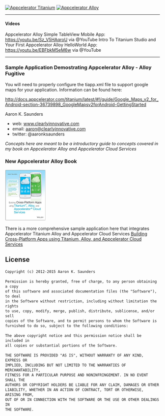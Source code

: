 [![Appcelerator Titanium](http://www-static.appcelerator.com/badges/titanium-git-badge-sq.png)](http://appcelerator.com/titanium/) [![Appcelerator Alloy](http://www-static.appcelerator.com/badges/alloy-git-badge-sq.png)](http://appcelerator.com/alloy/)
____
#### Videos
Appcelerator Alloy Simple TableView Mobile App: https://youtu.be/Sz_V5HAqroU via @YouTube
Intro To Titanium Studio and Your First Appcelerator Alloy HelloWorld App: https://youtu.be/EBFbkM5eM6w via @YouTube
____
### Sample Application Demostrating Appcelerator Alloy - Alloy Fugitive

You will need to properly configure the tiapp.xml file to support google maps for your
application. Information can be found here:

http://docs.appcelerator.com/titanium/latest/#!/guide/Google_Maps_v2_for_Android-section-36739898_GoogleMapsv2forAndroid-GettingStarted

Aaron K. Saunders
- web: www.clearlyinnovative.com
- email: aaron@clearlyinnovative.com 
- twitter: @aaronksaunders  

_Concepts here are meant to be a introductory guide to concepts covered in my book on Appcelerator Alloy and Appcelerator Cloud Services_

### New Appcelerator Alloy Book

![text](https://raw.githubusercontent.com/aaronksaunders/testInClass/master/screens/small_book_cover.png)

There is a more comprehensive sample application here that integrates Appcelerator Titanium Alloy and Appcelerator Cloud Services [Building Cross-Platform Apps using Titanium, Alloy, and Appcelerator Cloud Services](https://github.com/aaronksaunders/AppC-Alloy-Book)


## License

    Copyright (c) 2012-2015 Aaron K. Saunders

    Permission is hereby granted, free of charge, to any person obtaining a copy
    of this software and associated documentation files (the "Software"), to deal
    in the Software without restriction, including without limitation the rights
    to use, copy, modify, merge, publish, distribute, sublicense, and/or sell
    copies of the Software, and to permit persons to whom the Software is
    furnished to do so, subject to the following conditions:

    The above copyright notice and this permission notice shall be included in
    all copies or substantial portions of the Software.

    THE SOFTWARE IS PROVIDED "AS IS", WITHOUT WARRANTY OF ANY KIND, EXPRESS OR
    IMPLIED, INCLUDING BUT NOT LIMITED TO THE WARRANTIES OF MERCHANTABILITY,
    FITNESS FOR A PARTICULAR PURPOSE AND NONINFRINGEMENT. IN NO EVENT SHALL THE
    AUTHORS OR COPYRIGHT HOLDERS BE LIABLE FOR ANY CLAIM, DAMAGES OR OTHER
    LIABILITY, WHETHER IN AN ACTION OF CONTRACT, TORT OR OTHERWISE, ARISING FROM,
    OUT OF OR IN CONNECTION WITH THE SOFTWARE OR THE USE OR OTHER DEALINGS IN
    THE SOFTWARE.
